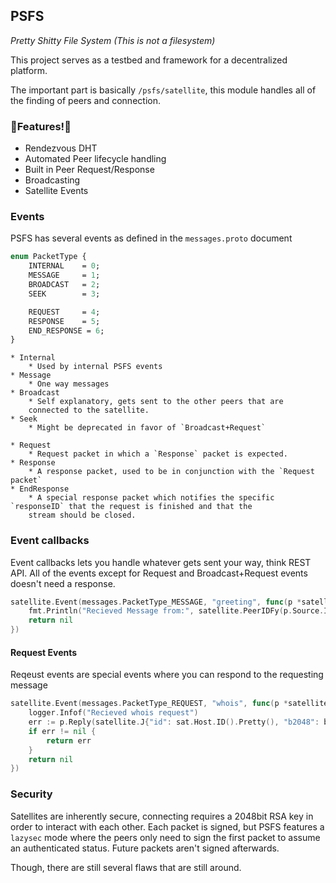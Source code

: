 ## PSFS
*Pretty Shitty File System (This is not a filesystem)*

This project serves as a testbed and framework for a decentralized platform.

The important part is basically `/psfs/satellite`, this module handles all of the finding of peers and connection.

### 🌟Features!🌟
* Rendezvous DHT
* Automated Peer lifecycle handling
* Built in Peer Request/Response
* Broadcasting
* Satellite Events


### Events
PSFS has several events as defined in the `messages.proto`
document
```proto
enum PacketType {
    INTERNAL    = 0;
    MESSAGE     = 1;
    BROADCAST   = 2;
    SEEK        = 3;

    REQUEST     = 4;
    RESPONSE    = 5;
    END_RESPONSE = 6;
}
```
```
* Internal
    * Used by internal PSFS events
* Message
    * One way messages
* Broadcast
    * Self explanatory, gets sent to the other peers that are 
    connected to the satellite.
* Seek
    * Might be deprecated in favor of `Broadcast+Request`

* Request
    * Request packet in which a `Response` packet is expected.
* Response
    * A response packet, used to be in conjunction with the `Request packet`
* EndResponse
    * A special response packet which notifies the specific `responseID` that the request is finished and that the
    stream should be closed.
```

### Event callbacks
Event callbacks lets you handle whatever gets sent your way, think REST API.
All of the events except for Request and Broadcast+Request events doesn't need a response.
```go
satellite.Event(messages.PacketType_MESSAGE, "greeting", func(p *satellite.PeerMessage) error {
    fmt.Println("Recieved Message from:", satellite.PeerIDFy(p.Source.ID.String()), string(p.Packet.Content))
    return nil
})
```
#### Request Events
Reqeust events are special events where you can respond to the requesting message
```go
satellite.Event(messages.PacketType_REQUEST, "whois", func(p *satellite.PeerMessage) error {
    logger.Infof("Recieved whois request")
    err := p.Reply(satellite.J{"id": sat.Host.ID().Pretty(), "b2048": b2048.Encode([]byte(sat.Host.ID().Pretty()))})
    if err != nil {
        return err
    }
    return nil
})
```

### Security
Satellites are inherently secure, connecting requires a 2048bit RSA key in order to interact with each other.
Each packet is signed, but PSFS features a `lazysec` mode where the peers only need to sign the first packet to assume
an authenticated status. Future packets aren't signed afterwards.

Though, there are still several flaws that are still around.
